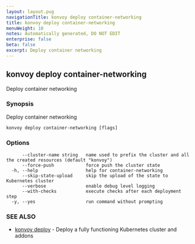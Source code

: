 ```yaml
---
layout: layout.pug
navigationTitle: konvoy deploy container-networking
title: konvoy deploy container-networking
menuWeight: 10
notes: Automatically generated, DO NOT EDIT
enterprise: false
beta: false
excerpt: Deploy container networking
---
```


## konvoy deploy container-networking

Deploy container networking

### Synopsis

Deploy container networking

```
konvoy deploy container-networking [flags]
```

### Options

```
      --cluster-name string   name used to prefix the cluster and all the created resources (default "konvoy")
      --force-push            force push the cluster state
  -h, --help                  help for container-networking
      --skip-state-upload     skip the upload of the state to Kubernetes cluster
      --verbose               enable debug level logging
      --with-checks           execute checks after each deployment step
  -y, --yes                   run command without prompting
```

### SEE ALSO

* [konvoy deploy](../)	 - Deploy a fully functioning Kubernetes cluster and addons

